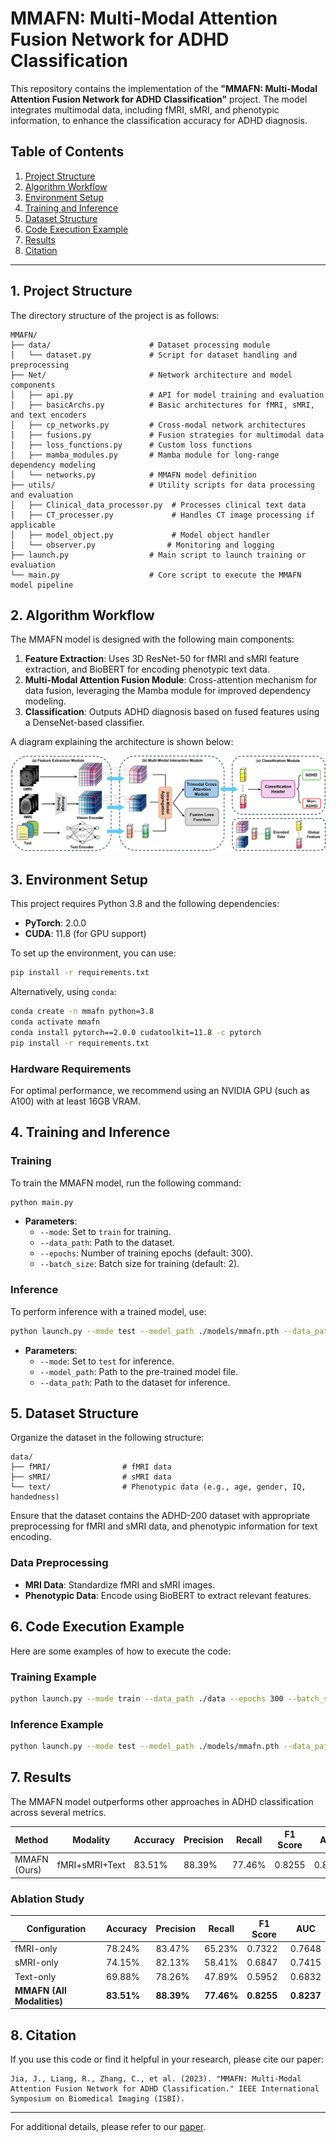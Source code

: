 
# MMAFN: Multi-Modal Attention Fusion Network for ADHD Classification

This repository contains the implementation of the **"MMAFN: Multi-Modal Attention Fusion Network for ADHD Classification"** project. The model integrates multimodal data, including fMRI, sMRI, and phenotypic information, to enhance the classification accuracy for ADHD diagnosis.

## Table of Contents
1. [Project Structure](#project-structure)
2. [Algorithm Workflow](#algorithm-workflow)
3. [Environment Setup](#environment-setup)
4. [Training and Inference](#training-and-inference)
5. [Dataset Structure](#dataset-structure)
6. [Code Execution Example](#code-execution-example)
7. [Results](#results)
8. [Citation](#citation)

---

## 1. Project Structure
The directory structure of the project is as follows:

```
MMAFN/
├── data/                      # Dataset processing module
│   └── dataset.py             # Script for dataset handling and preprocessing
├── Net/                       # Network architecture and model components
│   ├── api.py                 # API for model training and evaluation
│   ├── basicArchs.py          # Basic architectures for fMRI, sMRI, and text encoders
│   ├── cp_networks.py         # Cross-modal network architectures
│   ├── fusions.py             # Fusion strategies for multimodal data
│   ├── loss_functions.py      # Custom loss functions
│   ├── mamba_modules.py       # Mamba module for long-range dependency modeling
│   └── networks.py            # MMAFN model definition
├── utils/                     # Utility scripts for data processing and evaluation
│   ├── Clinical_data_processor.py  # Processes clinical text data
│   ├── CT_processer.py             # Handles CT image processing if applicable
│   ├── model_object.py             # Model object handler
│   └── observer.py                # Monitoring and logging
├── launch.py                  # Main script to launch training or evaluation
└── main.py                    # Core script to execute the MMAFN model pipeline
```

## 2. Algorithm Workflow
The MMAFN model is designed with the following main components:

1. **Feature Extraction**: Uses 3D ResNet-50 for fMRI and sMRI feature extraction, and BioBERT for encoding phenotypic text data.
2. **Multi-Modal Attention Fusion Module**: Cross-attention mechanism for data fusion, leveraging the Mamba module for improved dependency modeling.
3. **Classification**: Outputs ADHD diagnosis based on fused features using a DenseNet-based classifier.

A diagram explaining the architecture is shown below:

![MMAFN Architecture](Framework_v2.3.png)

## 3. Environment Setup
This project requires Python 3.8 and the following dependencies:

- **PyTorch**: 2.0.0
- **CUDA**: 11.8 (for GPU support)

To set up the environment, you can use:

```bash
pip install -r requirements.txt
```

Alternatively, using `conda`:

```bash
conda create -n mmafn python=3.8
conda activate mmafn
conda install pytorch==2.0.0 cudatoolkit=11.8 -c pytorch
pip install -r requirements.txt
```

### Hardware Requirements
For optimal performance, we recommend using an NVIDIA GPU (such as A100) with at least 16GB VRAM.

## 4. Training and Inference
### Training
To train the MMAFN model, run the following command:

```bash
python main.py
```

- **Parameters**:
  - `--mode`: Set to `train` for training.
  - `--data_path`: Path to the dataset.
  - `--epochs`: Number of training epochs (default: 300).
  - `--batch_size`: Batch size for training (default: 2).

### Inference
To perform inference with a trained model, use:

```bash
python launch.py --mode test --model_path ./models/mmafn.pth --data_path ./data
```

- **Parameters**:
  - `--mode`: Set to `test` for inference.
  - `--model_path`: Path to the pre-trained model file.
  - `--data_path`: Path to the dataset for inference.

## 5. Dataset Structure
Organize the dataset in the following structure:

```
data/
├── fMRI/                # fMRI data
├── sMRI/                # sMRI data
└── text/                # Phenotypic data (e.g., age, gender, IQ, handedness)
```

Ensure that the dataset contains the ADHD-200 dataset with appropriate preprocessing for fMRI and sMRI data, and phenotypic information for text encoding.

### Data Preprocessing
- **MRI Data**: Standardize fMRI and sMRI images.
- **Phenotypic Data**: Encode using BioBERT to extract relevant features.

## 6. Code Execution Example
Here are some examples of how to execute the code:

### Training Example
```bash
python launch.py --mode train --data_path ./data --epochs 300 --batch_size 2
```

### Inference Example
```bash
python launch.py --mode test --model_path ./models/mmafn.pth --data_path ./data
```

## 7. Results
The MMAFN model outperforms other approaches in ADHD classification across several metrics.

| Method          | Modality             | Accuracy | Precision | Recall | F1 Score | AUC  |
|-----------------|----------------------|----------|-----------|--------|----------|------|
| MMAFN (Ours)    | fMRI+sMRI+Text       | 83.51%   | 88.39%    | 77.46% | 0.8255   | 0.8237 |

### Ablation Study
| Configuration          | Accuracy | Precision | Recall | F1 Score | AUC  |
|------------------------|----------|-----------|--------|----------|------|
| fMRI-only              | 78.24%   | 83.47%    | 65.23% | 0.7322   | 0.7648 |
| sMRI-only              | 74.15%   | 82.13%    | 58.41% | 0.6847   | 0.7415 |
| Text-only              | 69.88%   | 78.26%    | 47.89% | 0.5952   | 0.6832 |
| **MMAFN (All Modalities)** | **83.51%** | **88.39%** | **77.46%** | **0.8255** | **0.8237** |

## 8. Citation
If you use this code or find it helpful in your research, please cite our paper:

```plaintext
Jia, J., Liang, R., Zhang, C., et al. (2023). "MMAFN: Multi-Modal Attention Fusion Network for ADHD Classification." IEEE International Symposium on Biomedical Imaging (ISBI).
```

---

For additional details, please refer to our [paper](path/to/your/paper).
